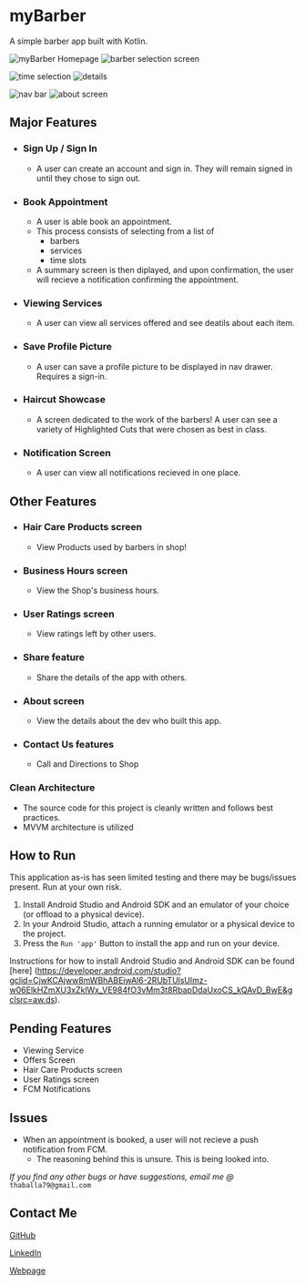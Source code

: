 # myBarber

A simple barber app built with Kotlin. 

![myBarber Homepage](https://github.com/BrianJr03/myBarber/blob/ui_2.0/home_tn.jpg)
![barber selection screen](https://github.com/BrianJr03/myBarber/blob/ui_2.0/barbers_tn.jpg)

![time selection](https://github.com/BrianJr03/myBarber/blob/ui_2.0/select_time_tn.jpg)
![details](https://github.com/BrianJr03/myBarber/blob/ui_2.0/apt_details_tn.jpg)

![nav bar](https://github.com/BrianJr03/myBarber/blob/ui_2.0/nav_bar_tn.jpg)
![about screen ](https://github.com/BrianJr03/myBarber/blob/ui_2.0/about_screen_tn.jpg)

## Major Features

- ### Sign Up / Sign In
  - A user can create an account and sign in. They will remain signed in until they chose to sign out.  
  
- ### Book Appointment
  - A user is able book an appointment. 
  - This process consists of selecting from a list of
    - barbers
    - services 
    - time slots
  - A summary screen is then diplayed, and upon confirmation, the user will recieve a notification confirming the appointment.

- ### Viewing Services
  - A user can view all services offered and see deatils about each item.
  
- ### Save Profile Picture
  - A user can save a profile picture to be displayed in nav drawer. Requires a sign-in.
  
- ### Haircut Showcase
  - A screen dedicated to the work of the barbers! A user can see a variety of Highlighted Cuts that were chosen as best in class.
  
- ### Notification Screen
  - A user can view all notifications recieved in one place.
  
## Other Features
  - ### Hair Care Products screen
    - View Products used by barbers in shop! 
  - ### Business Hours screen
    - View the Shop's business hours.
  - ### User Ratings screen
    - View ratings left by other users.
  - ### Share feature
    - Share the details of the app with others.
  - ### About screen
    - View the details about the dev who built this app.
  - ### Contact Us features 
    - Call and Directions to Shop
  
### Clean Architecture
 - The source code for this project is cleanly written and follows best practices.
 - MVVM architecture is utilized  

## How to Run
This application as-is has seen limited testing and there may be bugs/issues present. Run at your own risk.
1. Install Android Studio and Android SDK and an emulator of your choice (or offload to a physical device).
2. In your Android Studio, attach a running emulator or a physical device to the project.
3. Press the `Run 'app'` Button to install the app and run on your device.

Instructions for how to install Android Studio and Android SDK can be found [here]
(https://developer.android.com/studio?gclid=CjwKCAjww8mWBhABEiwAl6-2RUbTUlsUlmz-w06ElkHZmXU3xZklWx_VE984fO3vMm3t8RbapDdaUxoCS_kQAvD_BwE&gclsrc=aw.ds). 

## Pending Features
 - Viewing Service
 - Offers Screen
 - Hair Care Products screen
 - User Ratings screen
 - FCM Notifications

## Issues
 - When an appointment is booked, a user will not recieve a push notification from FCM.
   - The reasoning behind this is unsure. This is being looked into.

*If you find any other bugs or have suggestions, email me @* `thaballa79@gmail.com`

## Contact Me
[GitHub](https://github.com/BrianJr03 "My Github Page")

[LinkedIn](https://www.linkedin.com/in/brianjr03/ "My LinkedIn")

[Webpage](https://brianjr03.github.io/ "My Webpage")
